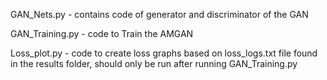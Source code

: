 GAN_Nets.py - contains code of generator and discriminator of the GAN

GAN_Training.py - code to Train the AMGAN

Loss_plot.py - code to create loss graphs based on loss_logs.txt file found in the results folder, should only be run after running
                GAN_Training.py
